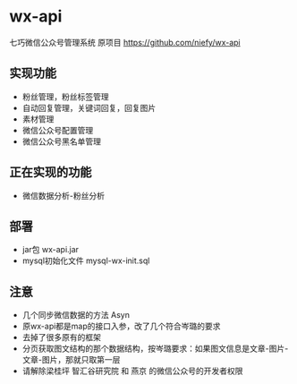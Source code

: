 # wx-api
七巧微信公众号管理系统
原项目 https://github.com/niefy/wx-api

## 实现功能
+ 粉丝管理，粉丝标签管理
+ 自动回复管理，关键词回复，回复图片
+ 素材管理
+ 微信公众号配置管理
+ 微信公众号黑名单管理

## 正在实现的功能
+ 微信数据分析-粉丝分析

## 部署
+ jar包 wx-api.jar
+ mysql初始化文件 mysql-wx-init.sql

## 注意
+ 几个同步微信数据的方法 Asyn
+ 原wx-api都是map的接口入参，改了几个符合岑璐的要求
+ 去掉了很多原有的框架
+ 分页获取图文结构的那个数据结构，按岑璐要求：如果图文信息是文章-图片-文章-图片，那就只取第一层
+ 请解除梁桂坪 智汇谷研究院 和 燕京 的微信公众号的开发者权限 
